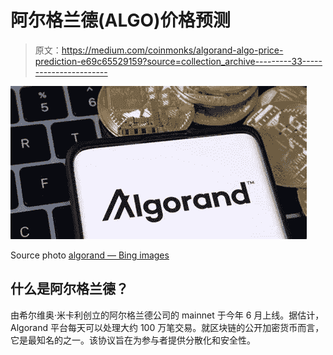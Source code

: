 # 阿尔格兰德(ALGO)价格预测

> 原文：<https://medium.com/coinmonks/algorand-algo-price-prediction-e69c65529159?source=collection_archive---------33----------------------->

![](img/77dcc72a74d7aed09c2c3f7378f9d146.png)

Source photo [algorand — Bing images](https://www.bing.com/images/search?view=detailV2&ccid=V0oWoJgL&id=E4746E699D251C86E825A8BD31FD21035596D284&thid=OIP.V0oWoJgLuh-7takhr5_p_wHaD1&mediaurl=https%3a%2f%2ffintechinsiders.org%2fwp-content%2fuploads%2f2021%2f07%2f03-Algorand.png&cdnurl=https%3a%2f%2fth.bing.com%2fth%2fid%2fR.574a16a0980bba1fbbb5a921af9fe9ff%3frik%3dhNKWVQMh%252fTG9qA%26pid%3dImgRaw%26r%3d0&exph=388&expw=750&q=algorand&simid=608042471862575597&FORM=IRPRST&ck=83361B1B69233400E6CD02F9F1EBBEF5&selectedIndex=62&ajaxhist=0&ajaxserp=0)

## 什么是阿尔格兰德？

由希尔维奥·米卡利创立的阿尔格兰德公司的 mainnet 于今年 6 月上线。据估计，Algorand 平台每天可以处理大约 100 万笔交易。就区块链的公开加密货币而言，它是最知名的之一。该协议旨在为参与者提供分散化和安全性。